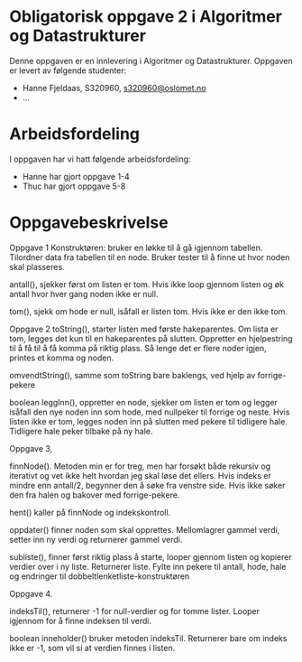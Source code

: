 # Obligatorisk oppgave 2 i Algoritmer og Datastrukturer

Denne oppgaven er en innlevering i Algoritmer og Datastrukturer. 
Oppgaven er levert av følgende studenter:
* Hanne Fjeldaas, S320960, s320960@oslomet.no
* ...

# Arbeidsfordeling

I oppgaven har vi hatt følgende arbeidsfordeling:
* Hanne har gjort oppgave 1-4
* Thuc har gjort oppgave 5-8


# Oppgavebeskrivelse

Oppgave 1
Konstruktøren: bruker en løkke til å gå igjennom tabellen. Tilordner data 
fra tabellen til en node. Bruker tester til å finne ut hvor noden skal 
plasseres.

antall(), sjekker først om listen er tom. Hvis ikke loop gjennom listen
og øk antall hvor hver gang noden ikke er null. 

tom(), sjekk om hode er null, isåfall er listen tom. Hvis ikke er den ikke
tom. 

Oppgave 2 
toString(), starter listen med første hakeparentes. Om lista er tom, 
legges det kun til en hakeparentes på slutten. Oppretter en hjelpestring
til å få til å få komma på riktig plass. Så lenge det er flere noder igjen, 
printes et komma og noden.

omvendtString(), samme som toString bare baklengs, ved hjelp av forrige-pekere

boolean leggInn(), oppretter en node, sjekker om listen er tom og legger isåfall
den nye noden inn som hode, med nullpeker til forrige og neste. Hvis listen
ikke er tom, legges noden inn på slutten med pekere til tidligere hale.
Tidligere hale peker tilbake på ny hale.

Oppgave 3,

finnNode(). Metoden min er for treg, men har forsøkt både rekursiv og iterativt og
vet ikke helt hvordan jeg skal løse det ellers. 
Hvis indeks er mindre enn antall/2, begynner den å søke fra venstre side. 
Hvis ikke søker den fra halen og bakover med forrige-pekere.

hent() kaller på finnNode og indekskontroll. 

oppdater() finner noden som skal opprettes. Mellomlagrer gammel verdi, setter
inn ny verdi og returnerer gammel verdi. 

subliste(), finner først riktig plass å starte, looper gjennom listen og 
kopierer verdier over i ny liste. Returnerer liste. 
Fylte inn pekere til antall, hode, hale og endringer til dobbeltlenketliste-konstruktøren

Oppgave 4.

indeksTil(), returnerer -1 for null-verdier og for tomme lister.
Looper igjennom for å finne indeksen til verdi. 

boolean inneholder() bruker metoden indeksTil. Returnerer bare om indeks
ikke er -1, som vil si at verdien finnes i listen.